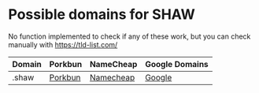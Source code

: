 # Possible domains for SHAW

No function implemented to check if any of these work, but you can check manually with https://tld-list.com/

| Domain | Porkbun | NameCheap | Google Domains |
|---|---|---|---|
| .shaw | [Porkbun](https://porkbun.com/checkout/search?prb=e814663da1&tlds=&idnLanguage=&search=search&q=.shaw) | [Namecheap](https://www.namecheap.com/domains/registration/results/?domain=.shaw) | [Google](https://domains.google.com/registrar/search?searchTerm=.shaw) |
